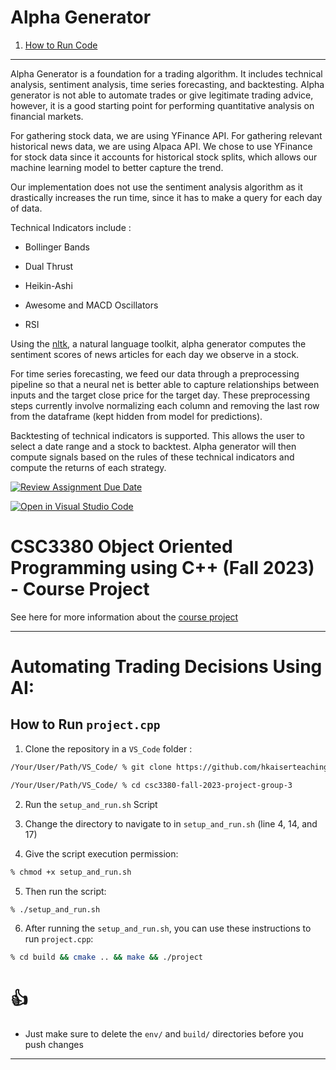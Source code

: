 # Alpha Generator 

1. [How to Run Code](#s1) 

---

Alpha Generator is a foundation for a trading algorithm. It includes technical analysis, sentiment analysis, time series forecasting, and backtesting. Alpha generator is not able to automate trades or give legitimate trading advice, however, it is a good starting point for performing quantitative analysis on financial markets. 

For gathering stock data, we are using YFinance API. For gathering relevant historical news data, we are using Alpaca API. We chose to use YFinance for stock data since it accounts for historical stock splits, which allows our machine learning model to better capture the trend. 

Our implementation does not use the sentiment analysis algorithm as it drastically increases the run time, since it has to make a query for each day of data.

Technical Indicators include : 

* Bollinger Bands

* Dual Thrust

* Heikin-Ashi

* Awesome and MACD Oscillators

* RSI

Using the [nltk](https://www.nltk.org/), a natural language toolkit, alpha generator computes the sentiment scores of news articles for each day we observe in a stock. 

For time series forecasting, we feed our data through a preprocessing pipeline so that a neural net is better able to capture relationships between inputs and the target close price for the target day. These preprocessing steps currently involve normalizing each column and removing the last row from the dataframe (kept hidden from model for predictions).

Backtesting of technical indicators is supported. This allows the user to select a date range and a stock to backtest. Alpha generator will then compute signals based on the rules of these technical indicators and compute the returns of each strategy. 

[![Review Assignment Due Date](https://classroom.github.com/assets/deadline-readme-button-24ddc0f5d75046c5622901739e7c5dd533143b0c8e959d652212380cedb1ea36.svg)](https://classroom.github.com/a/UCqQgtmZ)

[![Open in Visual Studio Code](https://classroom.github.com/assets/open-in-vscode-718a45dd9cf7e7f842a935f5ebbe5719a5e09af4491e668f4dbf3b35d5cca122.svg)](https://classroom.github.com/online_ide?assignment_repo_id=11711383&assignment_repo_type=AssignmentRepo)

# CSC3380 Object Oriented Programming using C++ (Fall 2023) - Course Project

See here for more information about the [course project][project]

[project]: https://teaching.hkaiser.org/fall2023/csc3380/assignments/project.html

---

# Automating Trading Decisions Using AI:

## How to Run `project.cpp` <a name="s1"></a>

1. Clone the repository in a `VS_Code` folder : 

```bash
/Your/User/Path/VS_Code/ % git clone https://github.com/hkaiserteaching/csc3380-fall-2023-project-group-3.git

/Your/User/Path/VS_Code/ % cd csc3380-fall-2023-project-group-3
```

2. Run the `setup_and_run.sh` Script

3. Change the directory to navigate to in `setup_and_run.sh` (line 4, 14, and 17)

4. Give the script execution permission:

```bash
% chmod +x setup_and_run.sh
```

5. Then run the script:

```bash
% ./setup_and_run.sh
```

6. After running the `setup_and_run.sh`, you can use these instructions to run `project.cpp`:

```bash
% cd build && cmake .. && make && ./project 
```

# 👍

* Just make sure to delete the `env/` and `build/` directories before you push changes
---
